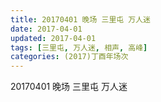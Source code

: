 ```yaml
---
title: 20170401 晚场 三里屯 万人迷
date: 2017-04-01
updated: 2017-04-01
tags: [三里屯, 万人迷, 相声, 高峰] 
categories: (2017)丁酉年场次 
---
```

20170401 晚场 三里屯 万人迷